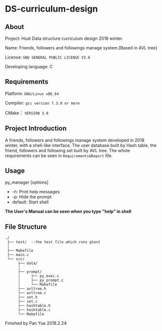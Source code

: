 # DS-curriculum-design

## About

Project: Hust Data structure curriculum design 2018 winter.

Name: Friends, followers and followings manage system.[Based in AVL tree]

License: `GNU GENERAL PUBLIC LICENSE V3.0`

Developing language: C

## Requirements

Platform: `GNU/Linux x86_64`

Compiler: `gcc version 7.3.0 or more`

CMake： `VERSION 3.9`

## Project Introduction

A friends, followers and followings manage system developed in 2018 winter, with a shell-like interface. The user database built by Hash table, the friend, followers and following set built by AVL tree. The whole requirements can be seen in `Requirements&Report` file.

## Usage

py_manager [options]

* -h: Print help messages
* -p: Hide the prompt
* default: Start shell

**The User's Manual can be seen when you type "help" in shell**

## File Structure

```
./
 ├── test/  --the test file which runs gtest
 │
 ├── Makefile
 ├── main.c
 └── src/
      ├── data/
      │
      ├── prompt/
      │     ├── py_exec.c
      │     ├── py_prompt.c
      │     └── Makefile
      ├── avltree.h
      ├── avltree.c
      ├── set.h
      ├── set.c
      ├── hashtable.h
      ├── hashtable.c
      └── Makefile
```

Finished by Pan Yue 2018.2.24
